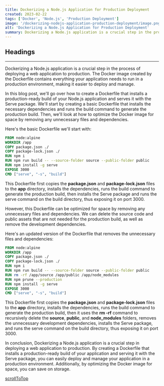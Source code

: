 ```yaml
---
title: Dockerizing a Node.js Application for Production Deployment
created: 2023-02-22
tags: ['Docker', 'Node.js', 'Production Deployment']
image: '/dockerizing-nodejs-application-production-deployment/image.png'
alt: 'Dockerizing a Node.js Application for Production Deployment'
summary: Dockerizing a Node.js application is a crucial step in the process of deploying a web application to production. The Docker image created by the Dockerfile contains everything your application needs to run in a production environment, making it easier to deploy and manage.
---
```


## Headings

---

Dockerizing a Node.js application is a crucial step in the process of deploying a web application to production. The Docker image created by the Dockerfile contains everything your application needs to run in a production environment, making it easier to deploy and manage.

In this blog post, we'll go over how to create a Dockerfile that installs a production-ready build of your Node.js application and serves it with the Serve package. We'll start by creating a basic Dockerfile that installs the necessary dependencies and runs the build command to generate the production build. Then, we'll look at how to optimize the Docker image for space by removing any unnecessary files and dependencies.

Here's the basic Dockerfile we'll start with:

```Dockerfile
FROM node:alpine
WORKDIR /app
COPY package.json ./
COPY package-lock.json ./
RUN npm i
RUN npm run build -- --source-folder source --public-folder public
RUN npm install -g serve
EXPOSE 3000
CMD ["serve", "-s", "build"]
```

This Dockerfile first copies the **package.json** and **package-lock.json** files to the **app** directory, installs the dependencies, runs the build command to generate the production build, then installs the Serve package and runs the serve command on the build directory, thus exposing it on port 3000.

However, this Dockerfile can be optimized for space by removing any unnecessary files and dependencies. We can delete the source code and public assets that are not needed for the production build, as well as remove the development dependencies.

Here's an updated version of the Dockerfile that removes the unnecessary files and dependencies:

```Dockerfile
FROM node:alpine
WORKDIR /app
COPY package.json ./
COPY package-lock.json ./
RUN npm i
RUN npm run build -- --source-folder source --public-folder public
RUN rm -rf /app/source /app/public /app/node_modules
RUN npm prune --production
RUN npm install -g serve
EXPOSE 3000
CMD ["serve", "-s", "build"]

```

This Dockerfile first copies the **package.json** and **package-lock.json** files to the **app** directory, installs the dependencies, runs the build command to generate the production build, then it uses the **rm -rf** command to recursively delete the **source**, **public**, and **node_modules** folders, removes the unnecessary development dependencies, installs the Serve package, and runs the serve command on the build directory, thus exposing it on port 3000.

In conclusion, Dockerizing a Node.js application is a crucial step in deploying a web application to production. By creating a Dockerfile that installs a production-ready build of your application and serving it with the Serve package, you can easily deploy and manage your application in a production environment. Additionally, by optimizing the Docker image for space, you can save on storage.

[scrollToTop](#headings)
